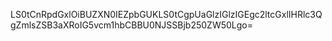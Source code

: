 LS0tCnRpdGxlOiBUZXN0IEZpbGUKLS0tCgpUaGlzIGlzIGEgc2ltcGxlIHRlc3QgZmlsZSB3aXRoIG5vcm1hbCBBU0NJSSBjb250ZW50Lgo=